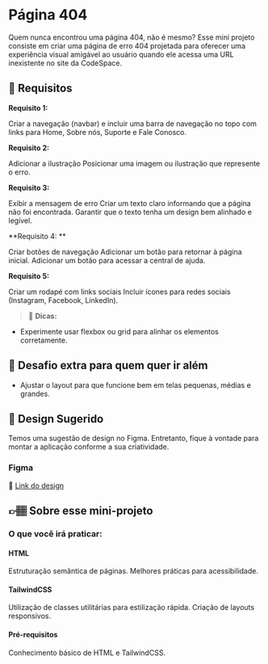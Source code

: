# Página 404

Quem nunca encontrou uma página 404, não é mesmo? Esse mini projeto consiste em criar uma página de erro 404 projetada para oferecer uma experiência visual amigável ao usuário quando ele acessa uma URL inexistente no site da CodeSpace. 


## 🔨 Requisitos

**Requisito 1:**

Criar a navegação (navbar) e incluir uma barra de navegação no topo com links para Home, Sobre nós, Suporte e Fale Conosco.

**Requisito 2:**

Adicionar a ilustração 
Posicionar uma imagem ou ilustração que represente o erro.

**Requisito 3:**

Exibir a mensagem de erro
Criar um texto claro informando que a página não foi encontrada.
Garantir que o texto tenha um design bem alinhado e legível.

**Requisito 4: **

Criar botões de navegação
Adicionar um botão para retornar à página inicial.
Adicionar um botão para acessar a central de ajuda.

**Requisito 5:**

Criar um rodapé com links sociais
Incluir ícones para redes sociais (Instagram, Facebook, LinkedIn).

> 👀 **Dicas:**
- Experimente usar flexbox ou grid para alinhar os elementos corretamente.

## 🔨 Desafio extra para quem quer ir além

- Ajustar o layout para que funcione bem em telas pequenas, médias e grandes.
  

## 🎨 Design Sugerido

Temos uma sugestão de design no Figma. Entretanto, fique à vontade para montar a aplicação conforme a sua criatividade.

### Figma

🔗 [Link do design](https://www.figma.com/community/file/1484216153899041769)

## 👉🏽 Sobre esse mini-projeto

### O que você irá praticar:

#### HTML
Estruturação semântica de páginas.
Melhores práticas para acessibilidade.

#### TailwindCSS
Utilização de classes utilitárias para estilização rápida.
Criação de layouts responsivos.

#### Pré-requisitos
Conhecimento básico de HTML e TailwindCSS.
